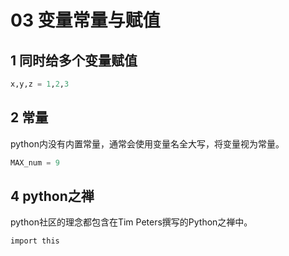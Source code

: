 # 03 变量常量与赋值

## 1 同时给多个变量赋值

```python
x,y,z = 1,2,3
```



## 2 常量

python内没有内置常量，通常会使用变量名全大写，将变量视为常量。

```python
MAX_num = 9
```



## 4 python之禅

python社区的理念都包含在Tim Peters撰写的Python之禅中。

```
import this
```

